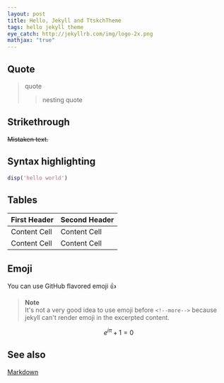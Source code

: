 ```yaml
---
layout: post
title: Hello, Jekyll and TtskchTheme
tags: hello jekyll theme
eye_catch: http://jekyllrb.com/img/logo-2x.png
mathjax: "true"
---
```


## Quote

> quote
>
> > nesting quote

## Strikethrough

~~Mistaken text.~~

## Syntax highlighting

```m
disp('hello world')
```

## Tables

First Header  | Second Header
------------- | -------------
Content Cell  | Content Cell
Content Cell  | Content Cell

## Emoji

You can use GitHub flavored emoji :+1:

> **Note**  
> It's not a very good idea to use emoji before `<!--more-->` because jekyll can't render emoji in the excerpted content.

 $$e^{i\pi} + 1 = 0$$

## See also

[Markdown](http://daringfireball.net/projects/markdown/syntax)
